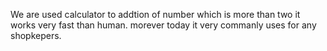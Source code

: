 We are used calculator to addtion of number which is more than two it works very fast than human. morever today it very commanly uses for any shopkepers.
